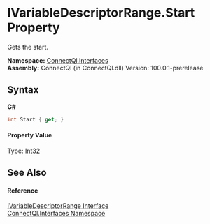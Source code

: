 # IVariableDescriptorRange.Start Property 
 

Gets the start.

**Namespace:**&nbsp;<a href="N_ConnectQl_Interfaces">ConnectQl.Interfaces</a><br />**Assembly:**&nbsp;ConnectQl (in ConnectQl.dll) Version: 100.0.1-prerelease

## Syntax

**C#**<br />
``` C#
int Start { get; }
```


#### Property Value
Type: <a href="http://msdn2.microsoft.com/en-us/library/td2s409d" target="_blank">Int32</a>

## See Also


#### Reference
<a href="T_ConnectQl_Interfaces_IVariableDescriptorRange">IVariableDescriptorRange Interface</a><br /><a href="N_ConnectQl_Interfaces">ConnectQl.Interfaces Namespace</a><br />